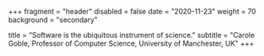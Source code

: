 +++ 
fragment = "header"
disabled = false
date = "2020-11-23" 
weight = 70 
background = "secondary"

title = "Software is the ubiquitous instrument of science." 
subtitle = "Carole Goble, Professor of Computer Science, University of Manchester, UK"
+++
